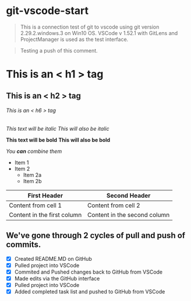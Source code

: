# git-vscode-start

>This is a connection test of git to vscode using git version 2.29.2.windows.3 on Win10 OS.
>VSCode v 1.52.1 with GitLens and ProjectManager is used as the test interface.


>Testing a push of this comment.



# This is an < h1 > tag
## This is an < h2 > tag
###### This is an < h6 > tag

*This text will be italic*
_This will also be italic_

**This text will be bold**
__This will also be bold__

_You **can** combine them_

* Item 1
* Item 2
  * Item 2a
  * Item 2b
  
First Header | Second Header
------------ | -------------
Content from cell 1 | Content from cell 2
Content in the first column | Content in the second column

## We've gone through 2 cycles of pull and push of commits.

- [x] Created README.MD on GitHub
- [x] Pulled project into VSCode
- [x] Commited and Pushed changes back to GitHub from VSCode
- [x] Made edits via the GitHub interface
- [x] Pulled project into VSCode
- [x] Added completed task list and pushed to GitHub from VSCode
